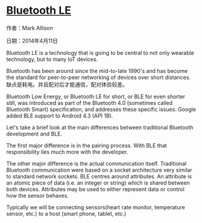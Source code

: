 # [Bluetooth LE](https://blog.stylingandroid.com/bluetooth-le-part-1/)

作者：Mark Allison

日期：2014年4月11日

Bluetooth LE is a technology that is going to be central to not only wearable technology, but to many IoT devices.

Bluetooth has been around since the mid-to-late 1990's and has become the standard for peer-to-peer networking of devices over short distances. 缺点是耗电。并且配对后才能通信，配对体验较差。

Bluetooth Low Energy, or Bluetooth LE for short, or BLE for even shorter still, was introduced as part of the Bluetooth 4.0 (sometimes called Bluetooth Smart) specification, and addresses these specific issues. Google added BLE support to Android 4.3 (API 18).

Let's take a brief look at the main differences between traditional Bluetooth development and BLE.

The first major difference is in the pairing process. With BLE that responsibility lies much more with the developer.

The other major difference is the actual communication itself. Traditional Bluetooth communication were based on a socket architecture very similar to standard network sockets. BLE centres around attributes. An attribute is an atomic piece of data (i.e. an integer or string) which is shared between both devices. Attributes may be used to either represent data or control how the sensor behaves.

Typically we will be connecting sensors(heart rate monitor, temperature sensor, etc.) to a host (smart phone, tablet, etc.)
